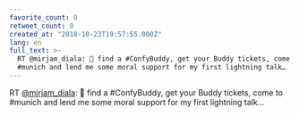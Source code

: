 ```yaml
---
favorite_count: 0
retweet_count: 0
created_at: "2018-10-23T19:57:55.000Z"
lang: en
full_text: >-
  RT @mirjam_diala: 🤗 find a #ConfyBuddy, get your Buddy tickets, come to
  #munich and lend me some moral support for my first lightning talk…
---
```


RT [@mirjam_diala](https://twitter.com/mirjam_diala): 🤗 find a #ConfyBuddy, get
your Buddy tickets, come to #munich and lend me some moral support for my first
lightning talk…
